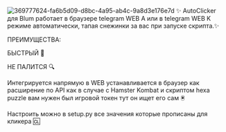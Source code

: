 ![369777624-fa6b5d09-d8bc-4a95-ab4c-9a8d3e176e7d](https://github.com/user-attachments/assets/ae81fcb5-d290-4dfa-8f41-e93de126942b)
✨ AutoClicker для Blum работает в браузере telegram WEB A или в telegram WEB K режиме автоматически, тапая снежинки за вас при запуске скрипта.✨

ПРЕИМУЩЕСТВА:

БЫСТРЫЙ 👟

НЕ ПАЛИТСЯ 🔍

Интегрируется напрямую в WEB устанавливается в браузер как расширение по API как в случае с Hamster Kombat и скриптом hexa puzzle вам нужен был игровой токен тут он ищет его сам 🖲

Настроить можно в setup.py все значения которые прописаны для кликера 🆑
